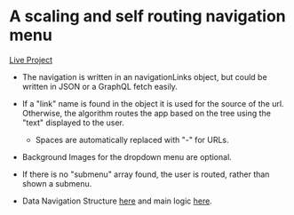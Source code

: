 # A scaling and self routing navigation menu

[Live Project](https://dynamic-nav.herokuapp.com/)

- The navigation is written in an navigationLinks object, but could be written in JSON or a GraphQL fetch easily.

- If a "link" name is found in the object it is used for the source of the url. Otherwise, the algorithm routes the app based on the tree using the "text" displayed to the user.

    - Spaces are automatically replaced with "-" for URLs.

- Background Images for the dropdown menu are optional.

- If there is no "submenu" array found, the user is routed, rather than shown a submenu.

- Data Navigation Structure [here](https://github.com/macemke4130/Navigation-Menu/blob/master/client/src/Data/navigationLinks.js) and main logic [here](https://github.com/macemke4130/Navigation-Menu/blob/master/client/src/Components/HeaderAndNav.js).